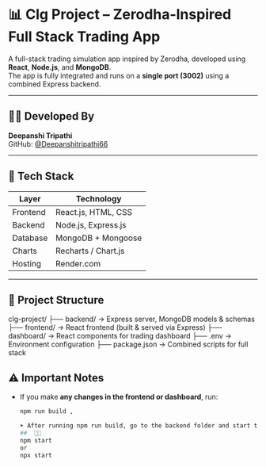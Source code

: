 # 📊 Clg Project – Zerodha-Inspired Full Stack Trading App

A full-stack trading simulation app inspired by Zerodha, developed using **React**, **Node.js**, and **MongoDB**.  
The app is fully integrated and runs on a **single port (3002)** using a combined Express backend.

---

## 👩‍💻 Developed By

**Deepanshi Tripathi**  
GitHub: [@Deepanshitripathi66](https://github.com/Deepanshitripathi66)

---

## 🚀 Tech Stack

| Layer       | Technology                |
|-------------|---------------------------|
| Frontend    | React.js, HTML, CSS       |
| Backend     | Node.js, Express.js       |
| Database    | MongoDB + Mongoose        |
| Charts      | Recharts / Chart.js       |
| Hosting     | Render.com                |

---

## 📁 Project Structure
clg-project/
├── backend/ → Express server, MongoDB models & schemas
├── frontend/ → React frontend (built & served via Express)
├── dashboard/ → React components for trading dashboard
├── .env → Environment configuration
├── package.json → Combined scripts for full stack

## ⚠️ Important Notes

- If you make **any changes in the frontend or dashboard**, run:

  ```bash
  npm run build ,

  ➤ After running npm run build, go to the backend folder and start the server by running:
  ##  👩‍💻
  npm start
  or
  npx start




